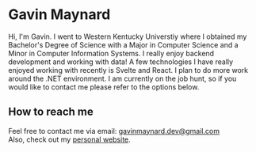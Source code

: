 # Gavin Maynard
Hi, I'm Gavin. I went to Western Kentucky Universtiy where I obtained my Bachelor's Degree of Science with a Major in Computer Science and a Minor in Computer Information Systems. I really enjoy backend development and working with data! A few technologies I have really enjoyed working with recently is Svelte and React. I plan to do more work around the .NET environment. I am currently on the job hunt, so if you would like to contact me please refer to the options below.

## How to reach me
Feel free to contact me via email: [gavinmaynard.dev@gmail.com](mailto:gavinmaynard.dev@gmail.com)  
Also, check out my [personal website](https://gavinmaynard.dev).

